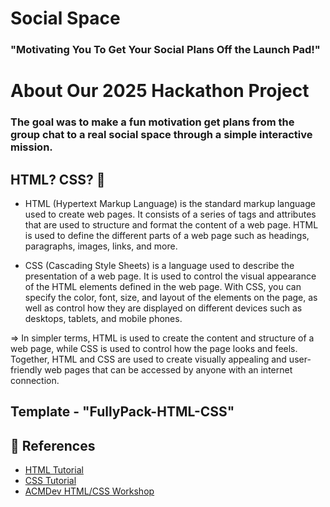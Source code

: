 # Social Space
### "Motivating You To Get Your Social Plans Off the Launch Pad!"

# About Our 2025 Hackathon Project

### The goal was to make a fun motivation get plans from the group chat to a real social space through a simple interactive mission. 

## HTML? CSS? 🤔 
- HTML (Hypertext Markup Language) is the standard markup language used to create web pages. It consists of a series of tags and attributes that are used to structure and format the content of a web page. HTML is used to define the different parts of a web page such as headings, paragraphs, images, links, and more.

- CSS (Cascading Style Sheets) is a language used to describe the presentation of a web page. It is used to control the visual appearance of the HTML elements defined in the web page. With CSS, you can specify the color, font, size, and layout of the elements on the page, as well as control how they are displayed on different devices such as desktops, tablets, and mobile phones.

=> In simpler terms, HTML is used to create the content and structure of a web page, while CSS is used to control how the page looks and feels. Together, HTML and CSS are used to create visually appealing and user-friendly web pages that can be accessed by anyone with an internet connection.

## Template - "FullyPack-HTML-CSS"

## 📝 References
- [HTML Tutorial](https://www.w3schools.com/html/)
- [CSS Tutorial](https://www.w3schools.com/css/)
- [ACMDev HTML/CSS Workshop](https://github.com/acmCSUFDev/intro-to-web-dev/tree/part-1)
